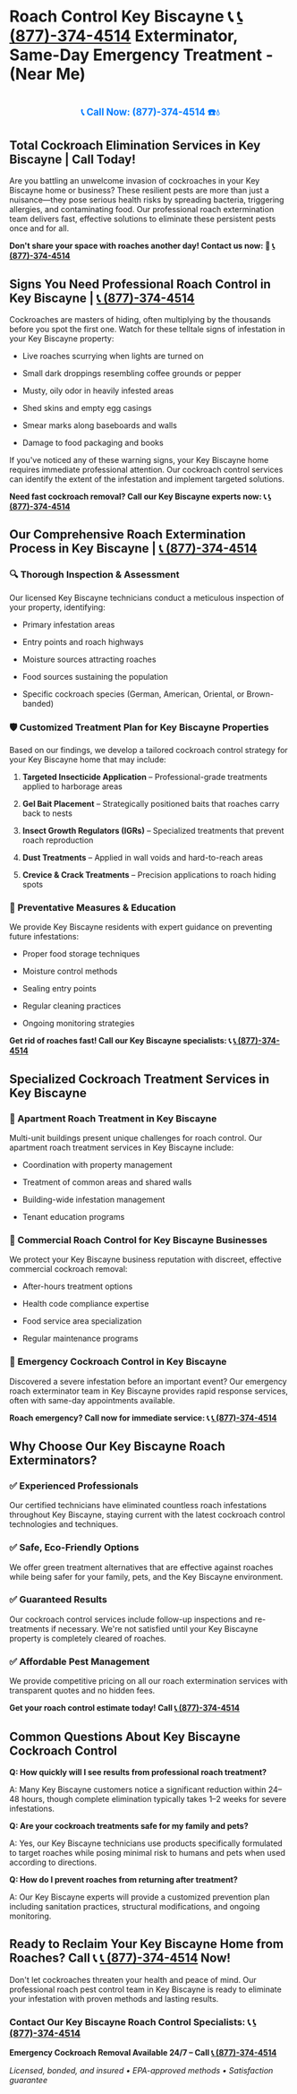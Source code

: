 # Roach Control Key Biscayne 📞 [📞 (877)-374-4514](https://pest-control-4514.netlify.app) Exterminator, Same-Day Emergency Treatment - (Near Me)
# 

<p align="center" style="font-size: 1.2em; font-weight: bold; margin: 20px 0;">
  <a href="https://pest-control-4514.netlify.app" target="_blank" style="color: #007BFF; text-decoration: none;">📞 Call Now: (877)-374-4514 ☎️💧</a>
</p>

## Total Cockroach Elimination Services in Key Biscayne | Call  Today!

Are you battling an unwelcome invasion of cockroaches in your Key Biscayne home or business? These resilient pests are more than just a nuisance—they pose serious health risks by spreading bacteria, triggering allergies, and contaminating food. Our professional roach extermination team delivers fast, effective solutions to eliminate these persistent pests once and for all.

**Don't share your space with roaches another day! Contact us now: 📱 [📞 (877)-374-4514](https://pest-control-4514.netlify.app)**

## Signs You Need Professional Roach Control in Key Biscayne | [📞 (877)-374-4514](https://pest-control-4514.netlify.app)

Cockroaches are masters of hiding, often multiplying by the thousands before you spot the first one. Watch for these telltale signs of infestation in your Key Biscayne property:

- Live roaches scurrying when lights are turned on  

- Small dark droppings resembling coffee grounds or pepper  

- Musty, oily odor in heavily infested areas  

- Shed skins and empty egg casings  

- Smear marks along baseboards and walls  

- Damage to food packaging and books  

If you've noticed any of these warning signs, your Key Biscayne home requires immediate professional attention. Our cockroach control services can identify the extent of the infestation and implement targeted solutions.

**Need fast cockroach removal? Call our Key Biscayne experts now: 📞 [📞 (877)-374-4514](https://pest-control-4514.netlify.app)**

## Our Comprehensive Roach Extermination Process in Key Biscayne | [📞 (877)-374-4514](https://pest-control-4514.netlify.app)

### 🔍 Thorough Inspection & Assessment

Our licensed Key Biscayne technicians conduct a meticulous inspection of your property, identifying:

- Primary infestation areas  

- Entry points and roach highways  

- Moisture sources attracting roaches  

- Food sources sustaining the population  

- Specific cockroach species (German, American, Oriental, or Brown-banded)  

### 🛡️ Customized Treatment Plan for Key Biscayne Properties

Based on our findings, we develop a tailored cockroach control strategy for your Key Biscayne home that may include:

1. **Targeted Insecticide Application** – Professional-grade treatments applied to harborage areas  

2. **Gel Bait Placement** – Strategically positioned baits that roaches carry back to nests  

3. **Insect Growth Regulators (IGRs)** – Specialized treatments that prevent roach reproduction  

4. **Dust Treatments** – Applied in wall voids and hard-to-reach areas  

5. **Crevice & Crack Treatments** – Precision applications to roach hiding spots  

### 🧹 Preventative Measures & Education

We provide Key Biscayne residents with expert guidance on preventing future infestations:

- Proper food storage techniques  

- Moisture control methods  

- Sealing entry points  

- Regular cleaning practices  

- Ongoing monitoring strategies  

**Get rid of roaches fast! Call our Key Biscayne specialists: 📞 [📞 (877)-374-4514](https://pest-control-4514.netlify.app)**

## Specialized Cockroach Treatment Services in Key Biscayne

### 🏢 Apartment Roach Treatment in Key Biscayne

Multi-unit buildings present unique challenges for roach control. Our apartment roach treatment services in Key Biscayne include:

- Coordination with property management  

- Treatment of common areas and shared walls  

- Building-wide infestation management  

- Tenant education programs  

### 🏪 Commercial Roach Control for Key Biscayne Businesses

We protect your Key Biscayne business reputation with discreet, effective commercial cockroach removal:

- After-hours treatment options  

- Health code compliance expertise  

- Food service area specialization  

- Regular maintenance programs  

### 🚨 Emergency Cockroach Control in Key Biscayne

Discovered a severe infestation before an important event? Our emergency roach exterminator team in Key Biscayne provides rapid response services, often with same-day appointments available.

**Roach emergency? Call now for immediate service: 📞 [📞 (877)-374-4514](https://pest-control-4514.netlify.app)**

## Why Choose Our Key Biscayne Roach Exterminators?

### ✅ Experienced Professionals

Our certified technicians have eliminated countless roach infestations throughout Key Biscayne, staying current with the latest cockroach control technologies and techniques.

### ✅ Safe, Eco-Friendly Options

We offer green treatment alternatives that are effective against roaches while being safer for your family, pets, and the Key Biscayne environment.

### ✅ Guaranteed Results

Our cockroach control services include follow-up inspections and re-treatments if necessary. We're not satisfied until your Key Biscayne property is completely cleared of roaches.

### ✅ Affordable Pest Management

We provide competitive pricing on all our roach extermination services with transparent quotes and no hidden fees.

**Get your roach control estimate today! Call [📞 (877)-374-4514](https://pest-control-4514.netlify.app)**

## Common Questions About Key Biscayne Cockroach Control

**Q: How quickly will I see results from professional roach treatment?**  

A: Many Key Biscayne customers notice a significant reduction within 24–48 hours, though complete elimination typically takes 1–2 weeks for severe infestations.

**Q: Are your cockroach treatments safe for my family and pets?**  

A: Yes, our Key Biscayne technicians use products specifically formulated to target roaches while posing minimal risk to humans and pets when used according to directions.

**Q: How do I prevent roaches from returning after treatment?**  

A: Our Key Biscayne experts will provide a customized prevention plan including sanitation practices, structural modifications, and ongoing monitoring.

## Ready to Reclaim Your Key Biscayne Home from Roaches? Call 📞 [📞 (877)-374-4514](https://pest-control-4514.netlify.app) Now!

Don't let cockroaches threaten your health and peace of mind. Our professional roach pest control team in Key Biscayne is ready to eliminate your infestation with proven methods and lasting results.

### Contact Our Key Biscayne Roach Control Specialists: 📞 [📞 (877)-374-4514](https://pest-control-4514.netlify.app)

**Emergency Cockroach Removal Available 24/7 – Call [📞 (877)-374-4514](https://pest-control-4514.netlify.app)**

*Licensed, bonded, and insured • EPA-approved methods • Satisfaction guarantee*
